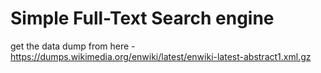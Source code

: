 # Simple Full-Text Search engine
get the data dump from here - https://dumps.wikimedia.org/enwiki/latest/enwiki-latest-abstract1.xml.gz
